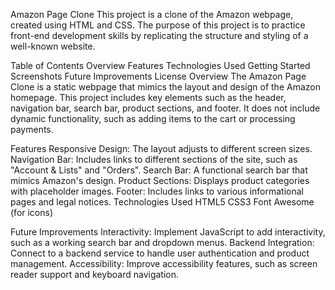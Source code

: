 Amazon Page Clone
This project is a clone of the Amazon webpage, created using HTML and CSS. The purpose of this project is to practice front-end development skills by replicating the structure and styling of a well-known website.

Table of Contents
Overview
Features
Technologies Used
Getting Started
Screenshots
Future Improvements
License
Overview
The Amazon Page Clone is a static webpage that mimics the layout and design of the Amazon homepage. This project includes key elements such as the header, navigation bar, search bar, product sections, and footer. It does not include dynamic functionality, such as adding items to the cart or processing payments.

Features
Responsive Design: The layout adjusts to different screen sizes.
Navigation Bar: Includes links to different sections of the site, such as "Account & Lists" and "Orders".
Search Bar: A functional search bar that mimics Amazon's design.
Product Sections: Displays product categories with placeholder images.
Footer: Includes links to various informational pages and legal notices.
Technologies Used
HTML5
CSS3
Font Awesome (for icons)


Future Improvements
Interactivity: Implement JavaScript to add interactivity, such as a working search bar and dropdown menus.
Backend Integration: Connect to a backend service to handle user authentication and product management.
Accessibility: Improve accessibility features, such as screen reader support and keyboard navigation.

